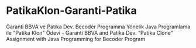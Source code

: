 # PatikaKlon-Garanti-Patika
Garanti BBVA ve Patika Dev. Becoder Programına Yönelik Java Programlama ile "Patika Klon" Ödevi - Garanti BBVA and Patika Dev. "Patika Clone" Assignment with Java Programming for Becoder Program
